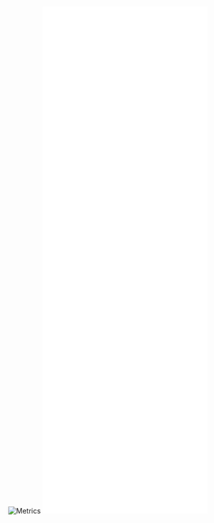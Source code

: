 ![Metrics](https://metrics.lecoq.io/uoojin1)
![Metrics](https://github.com/uoojin1/uoojin1/blob/master/github-metrics.svg)
